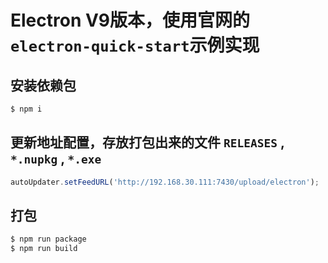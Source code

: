 # Electron V9版本，使用官网的`electron-quick-start`示例实现

## 安装依赖包
```bash
$ npm i

```

## 更新地址配置，存放打包出来的文件 `RELEASES` , `*.nupkg` , `*.exe` 
```js
autoUpdater.setFeedURL('http://192.168.30.111:7430/upload/electron');
```


## 打包
```bash
$ npm run package
$ npm run build 

```